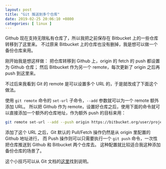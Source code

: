 ```yaml
---
layout: post
title: "Git 推送到多个仓库"
date: 2019-02-25 20:06:10 +0800
categories: [ linux ]
---
```


Github 现在支持无限私有仓库了，所以我把之前保存在 Bitbucket 上的一些仓库转移到了这里来。
不过原来 Bitbucket 上的仓库也没有删掉，我是想可以做一个备份仓库来用。

刚开始我是想这样做：
把仓库转移到 Github 上，origin 的 fetch 的 push 都设置为 Github 仓库；
然后 Bitbucket 作为另一个 remote，每次更新了 origin 之后再 push 到这里来。

不过后来我看到 Git 的 remote 是可以设置多个 URL 的，于是就改成了下面这个做法。

<!-- more -->

使用 `git remote` 命令的 `set-url` 子命令，`--add` 参数就可以为一个 remote 额外添加 URL。
所以把 Github 作为 remote，设置好仓库之后，使用下面的命令就可以直接添加一个额外的仓库地址，作为额外 push 的目标来用：

``` bash
git remote set-url --add --push origin https://bitbucket.org/user/project.git
```

添加了这个 URL 之后，Git 默认的 Pull/Fetch 操作仍然是从 origin 里配置的 Github 地址进行，
而 Push 操作则可以只需要执行一个 `git push` 命令，一次性把仓库推送到 Github 和 Bitbucket 两个仓库去。
这种配置就比较适合我这种添加备份仓库的场景了。

这个小技巧可以从 Git 文档的[这里][seturl]找到说明。

[seturl]:    https://git-scm.com/docs/git-remote#git-remote-emset-urlem

